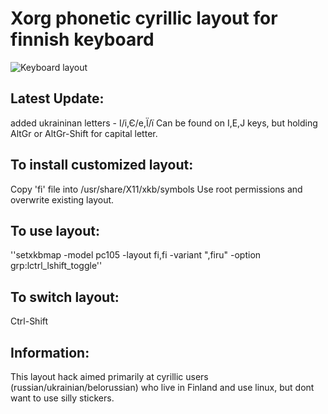 # Xorg phonetic cyrillic layout for finnish keyboard

![Keyboard layout](https://github.com/sginne/finnish-russian-keyboard/blob/master/layout.png?raw=true )

## Latest Update:
added ukraininan letters - І/і,Є/е,Ї/ї
Can be found on I,E,J keys, but holding AltGr or AltGr-Shift for capital letter.

## To install customized layout:
Copy 'fi' file into /usr/share/X11/xkb/symbols Use root permissions and overwrite existing layout.

## To use layout:
''setxkbmap -model pc105 -layout fi,fi -variant ",firu"  -option grp:lctrl_lshift_toggle''

## To switch layout:
Ctrl-Shift

## Information:
This layout hack aimed primarily at cyrillic users (russian/ukrainian/belorussian) who live in Finland and use linux, but dont want to use silly stickers.


